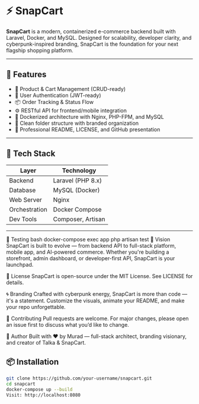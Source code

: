 # ⚡ SnapCart

**SnapCart** is a modern, containerized e-commerce backend built with Laravel, Docker, and MySQL. Designed for scalability, developer clarity, and cyberpunk-inspired branding, SnapCart is the foundation for your next flagship shopping platform.

---

## 🚀 Features

- 🛒 Product & Cart Management (CRUD-ready)
- 🔐 User Authentication (JWT-ready)
- 📦 Order Tracking & Status Flow
- ⚙️ RESTful API for frontend/mobile integration
- 🧱 Dockerized architecture with Nginx, PHP-FPM, and MySQL
- 📁 Clean folder structure with branded organization
- 📄 Professional README, LICENSE, and GitHub presentation

---

## 🧰 Tech Stack

| Layer        | Technology         |
|--------------|--------------------|
| Backend      | Laravel (PHP 8.x)  |
| Database     | MySQL (Docker)     |
| Web Server   | Nginx              |
| Orchestration| Docker Compose     |
| Dev Tools    | Composer, Artisan  |

---

🧪 Testing
bash
docker-compose exec app php artisan test
🧠 Vision
SnapCart is built to evolve — from backend API to full-stack platform, mobile app, and AI-powered commerce. Whether you're building a storefront, admin dashboard, or developer-first API, SnapCart is your launchpad.

📄 License
SnapCart is open-source under the MIT License. See LICENSE for details.

🌀 Branding
Crafted with cyberpunk energy, SnapCart is more than code — it's a statement. Customize the visuals, animate your README, and make your repo unforgettable.

🤝 Contributing
Pull requests are welcome. For major changes, please open an issue first to discuss what you’d like to change.

📣 Author
Built with ❤️ by Murad — full-stack architect, branding visionary, and creator of Talka & SnapCart.

## 📦 Installation

```bash
git clone https://github.com/your-username/snapcart.git
cd snapcart
docker-compose up --build
Visit: http://localhost:8080
